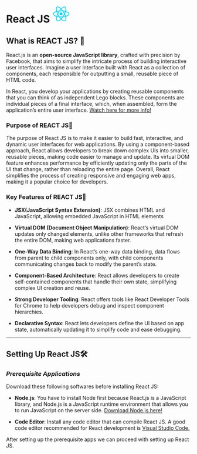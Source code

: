 # React JS ![React JS logo](/images/react-js.png)

## What is REACT JS? 💭

React.js is an **open-source JavaScript library**, crafted with precision by Facebook, that aims to simplify the intricate process of building interactive user interfaces. Imagine a user interface built with React as a collection of components, each responsible for outputting a small, reusable piece of HTML code.

In React, you develop your applications by creating reusable components that you can think of as independent Lego blocks. These components are individual pieces of a final interface, which, when assembled, form the application’s entire user interface. [Watch here for more info!](https://youtu.be/N3AkSS5hXMA)

### Purpose of REACT JS📜

The purpose of React JS is to make it easier to build fast, interactive, and dynamic user interfaces for web applications. By using a component-based approach, React allows developers to break down complex UIs into smaller, reusable pieces, making code easier to manage and update. Its virtual DOM feature enhances performance by efficiently updating only the parts of the UI that change, rather than reloading the entire page. Overall, React simplifies the process of creating responsive and engaging web apps, making it a popular choice for developers.

### Key Features of REACT JS🤖

- **JSX(JavaScript Syntax Extension)**: JSX combines HTML and JavaScript, allowing embedded JavaScript in HTML elements

- **Virtual DOM (Document Object Manipulation)**: React’s virtual DOM updates only changed elements, unlike other frameworks that refresh the entire DOM, making web applications faster.

- **One-Way Data Binding**: In React’s one-way data binding, data flows from parent to child components only, with child components communicating changes back to modify the parent’s state.

- **Component-Based Architecture**: React allows developers to create self-contained components that handle their own state, simplifying complex UI creation and reuse.

- **Strong Developer Tooling**: React offers tools like React Developer Tools for Chrome to help developers debug and inspect component hierarchies.

- **Declarative Syntax**: React lets developers define the UI based on app state, automatically updating it to simplify code and ease debugging.

---

## Setting Up React JS🛠

### *Prerequisite Applications*

Download these following softwares before installing React JS:

- **Node.js**: You have to install Node first because React.js is a JavaScript library, and Node.js is a JavaScript runtime environment that allows you to run JavaScript on the server side. [Download Node.js here!](https://nodejs.org/en)

- **Code Editor**: Install any code editor that can compile React JS. A good code editor recommended for React development is [Visual Studio Code.](https://code.visualstudio.com/download)

After setting up the prerequisite apps we can proceed with setting up React JS.
